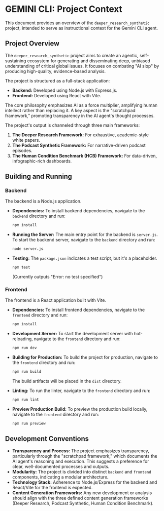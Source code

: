 # GEMINI CLI: Project Context

This document provides an overview of the `deeper_research_synthetic` project, intended to serve as instructional context for the Gemini CLI agent.

## Project Overview

The `deeper_research_synthetic` project aims to create an agentic, self-sustaining ecosystem for generating and disseminating deep, unbiased understanding of critical global issues. It focuses on combating "AI slop" by producing high-quality, evidence-based analysis.

The project is structured as a full-stack application:
*   **Backend:** Developed using Node.js with Express.js.
*   **Frontend:** Developed using React with Vite.

The core philosophy emphasizes AI as a force multiplier, amplifying human intellect rather than replacing it. A key aspect is the "scratchpad framework," promoting transparency in the AI agent's thought processes.

The project's output is channeled through three main frameworks:
1.  **The Deeper Research Framework:** For exhaustive, academic-style white papers.
2.  **The Podcast Synthetic Framework:** For narrative-driven podcast episodes.
3.  **The Human Condition Benchmark (HCB) Framework:** For data-driven, infographic-rich dashboards.

## Building and Running

### Backend

The backend is a Node.js application.

*   **Dependencies:**
    To install backend dependencies, navigate to the `backend` directory and run:
    ```bash
    npm install
    ```

*   **Running the Server:**
    The main entry point for the backend is `server.js`. To start the backend server, navigate to the `backend` directory and run:
    ```bash
    node server.js
    ```

*   **Testing:**
    The `package.json` indicates a test script, but it's a placeholder.
    ```bash
    npm test
    ```
    (Currently outputs "Error: no test specified")

### Frontend

The frontend is a React application built with Vite.

*   **Dependencies:**
    To install frontend dependencies, navigate to the `frontend` directory and run:
    ```bash
    npm install
    ```

*   **Development Server:**
    To start the development server with hot-reloading, navigate to the `frontend` directory and run:
    ```bash
    npm run dev
    ```

*   **Building for Production:**
    To build the project for production, navigate to the `frontend` directory and run:
    ```bash
    npm run build
    ```
    The build artifacts will be placed in the `dist` directory.

*   **Linting:**
    To run the linter, navigate to the `frontend` directory and run:
    ```bash
    npm run lint
    ```

*   **Preview Production Build:**
    To preview the production build locally, navigate to the `frontend` directory and run:
    ```bash
    npm run preview
    ```

## Development Conventions

*   **Transparency and Process:** The project emphasizes transparency, particularly through the "scratchpad framework," which documents the AI agent's reasoning and execution. This suggests a preference for clear, well-documented processes and outputs.
*   **Modularity:** The project is divided into distinct `backend` and `frontend` components, indicating a modular architecture.
*   **Technology Stack:** Adherence to Node.js/Express for the backend and React/Vite for the frontend is expected.
*   **Content Generation Frameworks:** Any new development or analysis should align with the three defined content generation frameworks (Deeper Research, Podcast Synthetic, Human Condition Benchmark).
